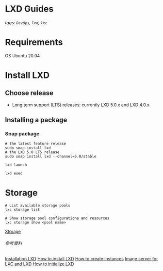 # LXD Guides
###### tags: `DevOps`, `lxd`, `lxc`

# Requirements
OS Ubuntu 20.04
# Install LXD
## Choose release
* Long term support (LTS) releases: currently LXD 5.0.x and LXD 4.0.x
## Installing a package
### Snap package
```bash=
# the latest feature release
sudo snap install lxd
# the LXD 5.0 LTS release
sudo snap install lxd --channel=5.0/stable
```

```bash=
lxd launch
```
```bash=
lxd exec
```
# Storage
```bash=
# List available storage pools
lxc storage list
```
```bash=
# Show storage pool configurations and resources
lxc storage show <pool name>
```
[Storage](https://linuxcontainers.org/lxd/docs/master/storage/)
###### 參考資料
[Installation LXD](https://linuxcontainers.org/lxd/getting-started-cli/)
[How to install LXD](https://linuxcontainers.org/lxd/docs/master/installing/)
[How to create instances](https://linuxcontainers.org/lxd/docs/master/howto/instances_create/)
[Image server for LXC and LXD](https://uk.lxd.images.canonical.com/)
[How to initialize LXD](https://linuxcontainers.org/lxd/docs/master/howto/initialize/)